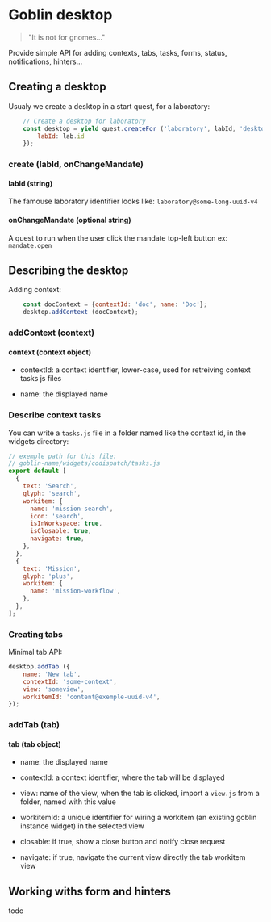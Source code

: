 # Goblin desktop
> "It is not for gnomes..."

Provide simple API for adding contexts, tabs, tasks, forms, status, notifications, hinters...

## Creating a desktop

Usualy we create a desktop in a start quest, for a laboratory:

```js
    // Create a desktop for laboratory
    const desktop = yield quest.createFor ('laboratory', labId, 'desktop', {
        labId: lab.id
    });
```

### create (labId, onChangeMandate)

#### labId (string)
The famouse laboratory identifier
looks like: `laboratory@some-long-uuid-v4`

#### onChangeMandate (optional string)
A quest to run when the user click the mandate top-left button
ex: `mandate.open`

## Describing the desktop

Adding context:

```js
    const docContext = {contextId: 'doc', name: 'Doc'};
    desktop.addContext (docContext);
```

### addContext (context)

#### context (context object)

- contextId: a context identifier, lower-case, used
for retreiving context tasks js files

- name: the displayed name

### Describe context tasks

You can write a `tasks.js` file in a folder named like the context id, in the widgets directory:

```js
// exemple path for this file:
// goblin-name/widgets/codispatch/tasks.js
export default [
  {
    text: 'Search',
    glyph: 'search',
    workitem: {
      name: 'mission-search',
      icon: 'search',
      isInWorkspace: true,
      isClosable: true,
      navigate: true,
    },
  },
  {
    text: 'Mission',
    glyph: 'plus',
    workitem: {
      name: 'mission-workflow',
    },
  },
];
```

### Creating tabs

Minimal tab API:

```js
desktop.addTab ({
    name: 'New tab',
    contextId: 'some-context',
    view: 'someview',
    workitemId: 'content@exemple-uuid-v4',
});
```
### addTab (tab)

#### tab (tab object)

- name: the displayed name

- contextId: a context identifier, where the tab will be displayed

- view: name of the view, when the tab is clicked,
import a `view.js` from a folder, named with this value

- workitemId: a unique identifier for wiring a workitem (an existing goblin instance widget) in the selected view

- closable: if true, show a close button and notify close request

- navigate: if true, navigate the current view directly the tab workitem view

## Working withs form and hinters

todo





